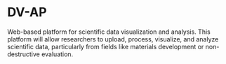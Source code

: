 # DV-AP
Web-based platform for scientific data visualization and analysis. This platform will allow researchers to upload, process, visualize, and analyze scientific data, particularly from fields like materials development or non-destructive evaluation.
